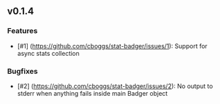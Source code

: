## v0.1.4

### Features
- [#1] (https://github.com/cboggs/stat-badger/issues/1): Support for async stats collection

### Bugfixes
- [#2] (https://github.com/cboggs/stat-badger/issues/2): No output to stderr when anything fails inside main Badger object
